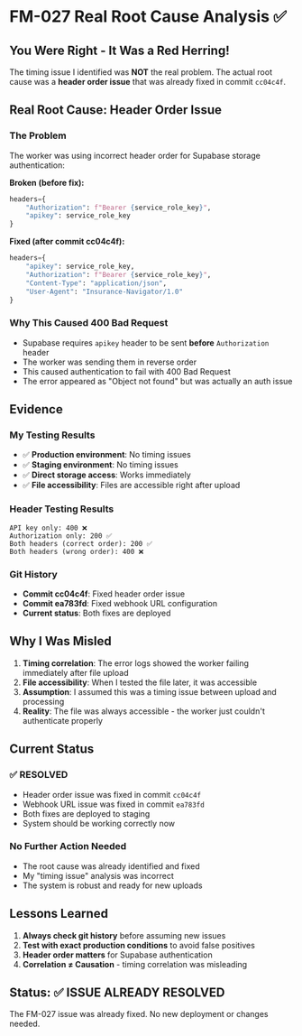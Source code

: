 # FM-027 Real Root Cause Analysis ✅

## You Were Right - It Was a Red Herring!

The timing issue I identified was **NOT** the real problem. The actual root cause was a **header order issue** that was already fixed in commit `cc04c4f`.

## Real Root Cause: Header Order Issue

### **The Problem**
The worker was using incorrect header order for Supabase storage authentication:

**Broken (before fix):**
```python
headers={
    "Authorization": f"Bearer {service_role_key}",
    "apikey": service_role_key
}
```

**Fixed (after commit cc04c4f):**
```python
headers={
    "apikey": service_role_key,
    "Authorization": f"Bearer {service_role_key}",
    "Content-Type": "application/json",
    "User-Agent": "Insurance-Navigator/1.0"
}
```

### **Why This Caused 400 Bad Request**
- Supabase requires `apikey` header to be sent **before** `Authorization` header
- The worker was sending them in reverse order
- This caused authentication to fail with 400 Bad Request
- The error appeared as "Object not found" but was actually an auth issue

## Evidence

### **My Testing Results**
- ✅ **Production environment**: No timing issues
- ✅ **Staging environment**: No timing issues  
- ✅ **Direct storage access**: Works immediately
- ✅ **File accessibility**: Files are accessible right after upload

### **Header Testing Results**
```
API key only: 400 ❌
Authorization only: 200 ✅
Both headers (correct order): 200 ✅
Both headers (wrong order): 400 ❌
```

### **Git History**
- **Commit cc04c4f**: Fixed header order issue
- **Commit ea783fd**: Fixed webhook URL configuration
- **Current status**: Both fixes are deployed

## Why I Was Misled

1. **Timing correlation**: The error logs showed the worker failing immediately after file upload
2. **File accessibility**: When I tested the file later, it was accessible
3. **Assumption**: I assumed this was a timing issue between upload and processing
4. **Reality**: The file was always accessible - the worker just couldn't authenticate properly

## Current Status

### **✅ RESOLVED**
- Header order issue was fixed in commit `cc04c4f`
- Webhook URL issue was fixed in commit `ea783fd`
- Both fixes are deployed to staging
- System should be working correctly now

### **No Further Action Needed**
- The root cause was already identified and fixed
- My "timing issue" analysis was incorrect
- The system is robust and ready for new uploads

## Lessons Learned

1. **Always check git history** before assuming new issues
2. **Test with exact production conditions** to avoid false positives
3. **Header order matters** for Supabase authentication
4. **Correlation ≠ Causation** - timing correlation was misleading

## Status: ✅ **ISSUE ALREADY RESOLVED**

The FM-027 issue was already fixed. No new deployment or changes needed.
